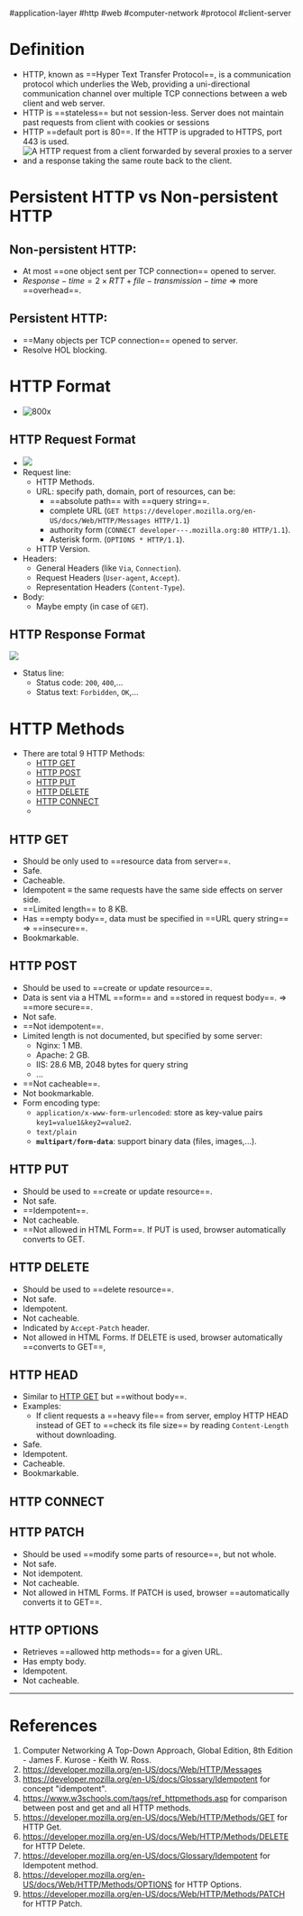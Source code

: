 #application-layer #http #web #computer-network #protocol #client-server 

# Definition
- HTTP, known as ==Hyper Text Transfer Protocol==, is a communication protocol which underlies the Web, providing a uni-directional communication channel over multiple TCP connections between a web client and web server.
- HTTP is ==stateless== but not session-less. Server does not maintain past requests from client with cookies or sessions
- HTTP ==default port is 80==. If the HTTP is upgraded to HTTPS, port 443 is used.
- ![A HTTP request from a client forwarded by several proxies to a server and a response taking the same route back to the client.](https://mdn.github.io/shared-assets/images/diagrams/http/overview/client-server-chain.svg)
# Persistent HTTP vs Non-persistent HTTP
## Non-persistent HTTP:
- At most ==one object sent per TCP connection== opened to server.
- $Response-time=2 \times RTT + file-transmission-time$ $\Rightarrow$ more ==overhead==.

## Persistent HTTP:
- ==Many objects per TCP connection== opened to server.
- Resolve HOL blocking.

# HTTP Format

- ![800x](Pasted%20image%2020240512181805.png)
## HTTP Request Format
- ![](Pasted%20image%2020240512095151.png)
- Request line: 
	- HTTP Methods.
	- URL: specify path, domain, port of resources, can be:
		- ==absolute path== with ==query string==.
		- complete URL (`GET https://developer.mozilla.org/en-US/docs/Web/HTTP/Messages HTTP/1.1`)
		- authority form (`CONNECT developer---.mozilla.org:80 HTTP/1.1`).
		- Asterisk form. (`OPTIONS * HTTP/1.1`).
	- HTTP Version.
- Headers:
	- General Headers (like `Via`, `Connection`).
	- Request Headers (`User-agent`, `Accept`).
	- Representation Headers (`Content-Type`).
- Body:
	- Maybe empty (in case of `GET`).
## HTTP Response Format

![](Pasted%20image%2020240512100536.png)
- Status line:
	- Status code: `200`, `400`,...
	- Status text: `Forbidden`, `OK`,...

# HTTP Methods
- There are total 9 HTTP Methods:
	- [HTTP GET](#HTTP%20GET)
	- [HTTP POST](#HTTP%20POST)
	- [HTTP PUT](#HTTP%20PUT)
	- [HTTP DELETE](#HTTP%20DELETE)
	- [HTTP CONNECT](#HTTP%20CONNECT)
	- 
## HTTP GET
- Should be only used to ==resource data from server==.
- Safe.
- Cacheable.
- Idempotent $\equiv$ the same requests have the same side effects on server side.
- ==Limited length== to 8 KB.
- Has ==empty body==, data must be specified in ==URL query string== $\Rightarrow$ ==insecure==.
- Bookmarkable.
## HTTP POST
- Should be used to ==create or update resource==.
- Data is sent via a HTML ==form== and ==stored in request body==. $\Rightarrow$ ==more secure==.
- Not safe.
- ==Not idempotent==.
- Limited length is not documented, but specified by some server:
	- Nginx: 1 MB.
	- Apache: 2 GB.
	- IIS: 28.6 MB, 2048 bytes for query string
	- ...
- ==Not cacheable==.
- Not bookmarkable.
- Form encoding type:
	- `application/x-www-form-urlencoded`: store as key-value pairs `key1=value1&key2=value2`.
	- `text/plain`
	- **`multipart/form-data`**: support binary data (files, images,...).
## HTTP PUT
- Should be used to ==create or update resource==.
- Not safe.
- ==Idempotent==.
- Not cacheable.
- ==Not allowed in HTML Form==. If PUT is used, browser automatically converts to GET.
## HTTP DELETE
- Should be used to ==delete resource==.
- Not safe.
- Idempotent.
- Not cacheable.
- Indicated by `Accept-Patch` header.
- Not allowed in HTML Forms. If DELETE is used, browser automatically ==converts to GET==,
## HTTP HEAD
- Similar to [HTTP GET](#HTTP%20GET) but ==without body==.
- Examples:
	- If client requests a ==heavy file== from server, employ HTTP HEAD instead of GET to ==check its file size== by reading `Content-Length` without downloading.
- Safe.
- Idempotent.
- Cacheable.
- Bookmarkable.
## HTTP CONNECT

## HTTP PATCH
- Should be used ==modify some parts of resource==, but not whole.
- Not safe.
- Not idempotent.
- Not cacheable.
- Not allowed in HTML Forms. If PATCH is used, browser ==automatically converts it to GET==.

## HTTP OPTIONS
- Retrieves ==allowed http methods== for a given URL.
- Has empty body.
- Idempotent.
- Not cacheable.
---
# References
1. Computer Networking  A Top-Down Approach, Global Edition, 8th Edition - James F. Kurose - Keith W. Ross.
2. https://developer.mozilla.org/en-US/docs/Web/HTTP/Messages 
3. https://developer.mozilla.org/en-US/docs/Glossary/Idempotent for concept "idempotent".
4. https://www.w3schools.com/tags/ref_httpmethods.asp for comparison between post and get and all HTTP methods.
5. https://developer.mozilla.org/en-US/docs/Web/HTTP/Methods/GET for HTTP Get.
6. https://developer.mozilla.org/en-US/docs/Web/HTTP/Methods/DELETE for HTTP Delete.
7. https://developer.mozilla.org/en-US/docs/Glossary/Idempotent for Idempotent method.
8. https://developer.mozilla.org/en-US/docs/Web/HTTP/Methods/OPTIONS for HTTP Options.
9. https://developer.mozilla.org/en-US/docs/Web/HTTP/Methods/PATCH for HTTP Patch.
